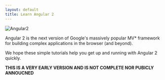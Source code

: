 ```yaml
---
layout: default
title: Learn Angular 2
---
```


![Angular2](https://angular.io/resources/images/logos/standard/shield-large.png)

Angular 2 is the next version of Google's massively popular MV* framework for building complex
applications in the browser (and beyond).

We hope these simple tutorials help you get up and running with Angular 2 quickly.

**THIS IS A VERY EARLY VERSION AND IS NOT COMPLETE NOR PUBICLY ANNOUCNED**
